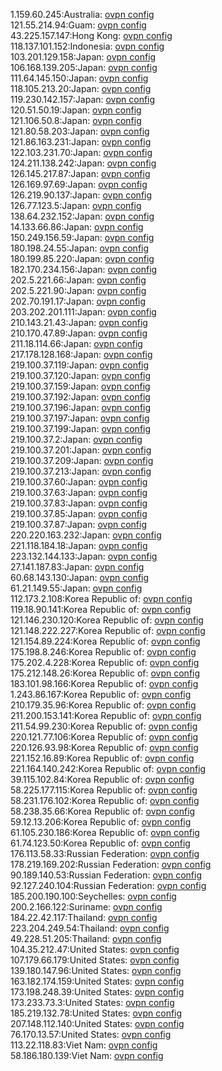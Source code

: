1.159.60.245:Australia: [ovpn config](vpn/1_159_60_245.ovpn)  
121.55.214.94:Guam: [ovpn config](vpn/121_55_214_94.ovpn)  
43.225.157.147:Hong Kong: [ovpn config](vpn/43_225_157_147.ovpn)  
118.137.101.152:Indonesia: [ovpn config](vpn/118_137_101_152.ovpn)  
103.201.129.158:Japan: [ovpn config](vpn/103_201_129_158.ovpn)  
106.168.139.205:Japan: [ovpn config](vpn/106_168_139_205.ovpn)  
111.64.145.150:Japan: [ovpn config](vpn/111_64_145_150.ovpn)  
118.105.213.20:Japan: [ovpn config](vpn/118_105_213_20.ovpn)  
119.230.142.157:Japan: [ovpn config](vpn/119_230_142_157.ovpn)  
120.51.50.19:Japan: [ovpn config](vpn/120_51_50_19.ovpn)  
121.106.50.8:Japan: [ovpn config](vpn/121_106_50_8.ovpn)  
121.80.58.203:Japan: [ovpn config](vpn/121_80_58_203.ovpn)  
121.86.163.231:Japan: [ovpn config](vpn/121_86_163_231.ovpn)  
122.103.231.70:Japan: [ovpn config](vpn/122_103_231_70.ovpn)  
124.211.138.242:Japan: [ovpn config](vpn/124_211_138_242.ovpn)  
126.145.217.87:Japan: [ovpn config](vpn/126_145_217_87.ovpn)  
126.169.97.69:Japan: [ovpn config](vpn/126_169_97_69.ovpn)  
126.219.90.137:Japan: [ovpn config](vpn/126_219_90_137.ovpn)  
126.77.123.5:Japan: [ovpn config](vpn/126_77_123_5.ovpn)  
138.64.232.152:Japan: [ovpn config](vpn/138_64_232_152.ovpn)  
14.133.66.86:Japan: [ovpn config](vpn/14_133_66_86.ovpn)  
150.249.156.59:Japan: [ovpn config](vpn/150_249_156_59.ovpn)  
180.198.24.55:Japan: [ovpn config](vpn/180_198_24_55.ovpn)  
180.199.85.220:Japan: [ovpn config](vpn/180_199_85_220.ovpn)  
182.170.234.156:Japan: [ovpn config](vpn/182_170_234_156.ovpn)  
202.5.221.66:Japan: [ovpn config](vpn/202_5_221_66.ovpn)  
202.5.221.90:Japan: [ovpn config](vpn/202_5_221_90.ovpn)  
202.70.191.17:Japan: [ovpn config](vpn/202_70_191_17.ovpn)  
203.202.201.111:Japan: [ovpn config](vpn/203_202_201_111.ovpn)  
210.143.21.43:Japan: [ovpn config](vpn/210_143_21_43.ovpn)  
210.170.47.89:Japan: [ovpn config](vpn/210_170_47_89.ovpn)  
211.18.114.66:Japan: [ovpn config](vpn/211_18_114_66.ovpn)  
217.178.128.168:Japan: [ovpn config](vpn/217_178_128_168.ovpn)  
219.100.37.119:Japan: [ovpn config](vpn/219_100_37_119.ovpn)  
219.100.37.120:Japan: [ovpn config](vpn/219_100_37_120.ovpn)  
219.100.37.159:Japan: [ovpn config](vpn/219_100_37_159.ovpn)  
219.100.37.192:Japan: [ovpn config](vpn/219_100_37_192.ovpn)  
219.100.37.196:Japan: [ovpn config](vpn/219_100_37_196.ovpn)  
219.100.37.197:Japan: [ovpn config](vpn/219_100_37_197.ovpn)  
219.100.37.199:Japan: [ovpn config](vpn/219_100_37_199.ovpn)  
219.100.37.2:Japan: [ovpn config](vpn/219_100_37_2.ovpn)  
219.100.37.201:Japan: [ovpn config](vpn/219_100_37_201.ovpn)  
219.100.37.209:Japan: [ovpn config](vpn/219_100_37_209.ovpn)  
219.100.37.213:Japan: [ovpn config](vpn/219_100_37_213.ovpn)  
219.100.37.60:Japan: [ovpn config](vpn/219_100_37_60.ovpn)  
219.100.37.63:Japan: [ovpn config](vpn/219_100_37_63.ovpn)  
219.100.37.83:Japan: [ovpn config](vpn/219_100_37_83.ovpn)  
219.100.37.85:Japan: [ovpn config](vpn/219_100_37_85.ovpn)  
219.100.37.87:Japan: [ovpn config](vpn/219_100_37_87.ovpn)  
220.220.163.232:Japan: [ovpn config](vpn/220_220_163_232.ovpn)  
221.118.184.18:Japan: [ovpn config](vpn/221_118_184_18.ovpn)  
223.132.144.133:Japan: [ovpn config](vpn/223_132_144_133.ovpn)  
27.141.187.83:Japan: [ovpn config](vpn/27_141_187_83.ovpn)  
60.68.143.130:Japan: [ovpn config](vpn/60_68_143_130.ovpn)  
61.21.149.55:Japan: [ovpn config](vpn/61_21_149_55.ovpn)  
112.173.2.108:Korea Republic of: [ovpn config](vpn/112_173_2_108.ovpn)  
119.18.90.141:Korea Republic of: [ovpn config](vpn/119_18_90_141.ovpn)  
121.146.230.120:Korea Republic of: [ovpn config](vpn/121_146_230_120.ovpn)  
121.148.222.227:Korea Republic of: [ovpn config](vpn/121_148_222_227.ovpn)  
121.154.89.224:Korea Republic of: [ovpn config](vpn/121_154_89_224.ovpn)  
175.198.8.246:Korea Republic of: [ovpn config](vpn/175_198_8_246.ovpn)  
175.202.4.228:Korea Republic of: [ovpn config](vpn/175_202_4_228.ovpn)  
175.212.148.26:Korea Republic of: [ovpn config](vpn/175_212_148_26.ovpn)  
183.101.98.166:Korea Republic of: [ovpn config](vpn/183_101_98_166.ovpn)  
1.243.86.167:Korea Republic of: [ovpn config](vpn/1_243_86_167.ovpn)  
210.179.35.96:Korea Republic of: [ovpn config](vpn/210_179_35_96.ovpn)  
211.200.153.141:Korea Republic of: [ovpn config](vpn/211_200_153_141.ovpn)  
211.54.99.230:Korea Republic of: [ovpn config](vpn/211_54_99_230.ovpn)  
220.121.77.106:Korea Republic of: [ovpn config](vpn/220_121_77_106.ovpn)  
220.126.93.98:Korea Republic of: [ovpn config](vpn/220_126_93_98.ovpn)  
221.152.16.89:Korea Republic of: [ovpn config](vpn/221_152_16_89.ovpn)  
221.164.140.242:Korea Republic of: [ovpn config](vpn/221_164_140_242.ovpn)  
39.115.102.84:Korea Republic of: [ovpn config](vpn/39_115_102_84.ovpn)  
58.225.177.115:Korea Republic of: [ovpn config](vpn/58_225_177_115.ovpn)  
58.231.176.102:Korea Republic of: [ovpn config](vpn/58_231_176_102.ovpn)  
58.238.35.66:Korea Republic of: [ovpn config](vpn/58_238_35_66.ovpn)  
59.12.13.206:Korea Republic of: [ovpn config](vpn/59_12_13_206.ovpn)  
61.105.230.186:Korea Republic of: [ovpn config](vpn/61_105_230_186.ovpn)  
61.74.123.50:Korea Republic of: [ovpn config](vpn/61_74_123_50.ovpn)  
176.113.58.33:Russian Federation: [ovpn config](vpn/176_113_58_33.ovpn)  
178.219.169.202:Russian Federation: [ovpn config](vpn/178_219_169_202.ovpn)  
90.189.140.53:Russian Federation: [ovpn config](vpn/90_189_140_53.ovpn)  
92.127.240.104:Russian Federation: [ovpn config](vpn/92_127_240_104.ovpn)  
185.200.190.100:Seychelles: [ovpn config](vpn/185_200_190_100.ovpn)  
200.2.166.122:Suriname: [ovpn config](vpn/200_2_166_122.ovpn)  
184.22.42.117:Thailand: [ovpn config](vpn/184_22_42_117.ovpn)  
223.204.249.54:Thailand: [ovpn config](vpn/223_204_249_54.ovpn)  
49.228.51.205:Thailand: [ovpn config](vpn/49_228_51_205.ovpn)  
104.35.212.47:United States: [ovpn config](vpn/104_35_212_47.ovpn)  
107.179.66.179:United States: [ovpn config](vpn/107_179_66_179.ovpn)  
139.180.147.96:United States: [ovpn config](vpn/139_180_147_96.ovpn)  
163.182.174.159:United States: [ovpn config](vpn/163_182_174_159.ovpn)  
173.198.248.39:United States: [ovpn config](vpn/173_198_248_39.ovpn)  
173.233.73.3:United States: [ovpn config](vpn/173_233_73_3.ovpn)  
185.219.132.78:United States: [ovpn config](vpn/185_219_132_78.ovpn)  
207.148.112.140:United States: [ovpn config](vpn/207_148_112_140.ovpn)  
76.170.13.57:United States: [ovpn config](vpn/76_170_13_57.ovpn)  
113.22.118.83:Viet Nam: [ovpn config](vpn/113_22_118_83.ovpn)  
58.186.180.139:Viet Nam: [ovpn config](vpn/58_186_180_139.ovpn)  
